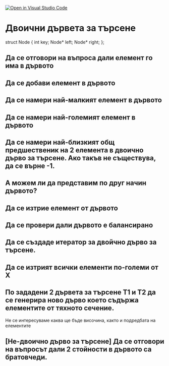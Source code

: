 [![Open in Visual Studio Code](https://classroom.github.com/assets/open-in-vscode-c66648af7eb3fe8bc4f294546bfd86ef473780cde1dea487d3c4ff354943c9ae.svg)](https://classroom.github.com/online_ide?assignment_repo_id=9579984&assignment_repo_type=AssignmentRepo)
# Двоични дървета за търсене

struct Node {
  int key;
  Node* left;
  Node* right;
};


## Да се отговори на въпроса дали елемент го има в дървото
## Да се добави елемент в дървото
## Да се намери най-малкият елемент в дървото
## Да се намери най-големият елемент в дървото
## Да се намери най-близкият общ предшественик на 2 елемента в двоично дърво за търсене. Ако такъв не съществува, да се върне -1.
## А можем ли да представим по друг начин дървото?

## Да се изтрие елемент от дървото
## Да се провери дали дървото е балансирано
## Да се създаде итератор за двойчно дърво за търсене.
## Да се изтрият всички елементи по-големи от X
## По зададени 2 дървета за търсене Т1 и T2 да се генерира ново дърво което съдържа елементите от тяхното сечение. 
   Не се интересуваме каква ще бъде височина, както и подредбата на елементите
## [Не-двоично дърво за търсене] Да се отговори на въпросът дали 2 стойности в дървото са братовчеди.


